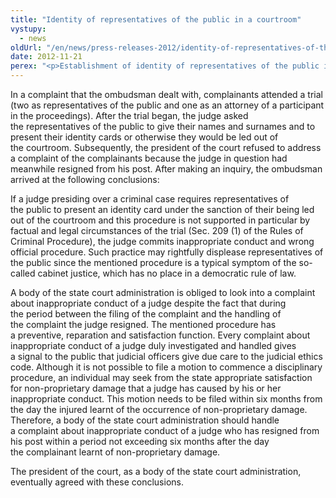 ```yaml
---
title: "Identity of representatives of the public in a courtroom"
vystupy:
  - news
oldUrl: "/en/news/press-releases-2012/identity-of-representatives-of-the-public-in-a-courtroom/"
date: 2012-11-21
perex: "<p>Establishment of identity of representatives of the public in a courtroom as an incorrect official procedure pursuant to Act No. 82/1999 Coll.</p>"
---
```


<!-- imported from the old website -->

<p>In a complaint that the ombudsman dealt with, complainants attended a trial (two as representatives of the public and one as an attorney of a participant in the proceedings). After the trial began, the judge asked the representatives of the public to give their names and surnames and to present their identity cards or otherwise they would be led out of the courtroom. Subsequently, the president of the court refused to address a complaint of the complainants because the judge in question had meanwhile resigned from his post. After making an inquiry, the ombudsman arrived at the following conclusions: </p><p>If a judge presiding over a criminal case requires representatives of the public to present an identity card under the sanction of their being led out of the courtroom and this procedure is not supported in particular by factual and legal circumstances of the trial (Sec. 209 (1) of the Rules of Criminal Procedure), the judge commits inappropriate conduct and wrong official procedure. Such practice may rightfully displease representatives of the public since the mentioned procedure is a typical symptom of the so-called cabinet justice, which has no place in a democratic rule of law. </p><p>A body of the state court administration is obliged to look into a complaint about inappropriate conduct of a judge despite the fact that during the period between the filing of the complaint and the handling of the complaint the judge resigned. The mentioned procedure has a preventive, reparation and satisfaction function. Every complaint about inappropriate conduct of a judge duly investigated and handled gives a signal to the public that judicial officers give due care to the judicial ethics code. Although it is not possible to file a motion to commence a disciplinary procedure, an individual may seek from the state appropriate satisfaction for non-proprietary damage that a judge has caused by his or her inappropriate conduct. This motion needs to be filed within six months from the day the injured learnt of the occurrence of non-proprietary damage. Therefore, a body of the state court administration should handle a complaint about inappropriate conduct of a judge who has resigned from his post within a period not exceeding six months after the day the complainant learnt of non-proprietary damage.  </p>The president of the court, as a body of the state court administration, eventually agreed with these conclusions.
